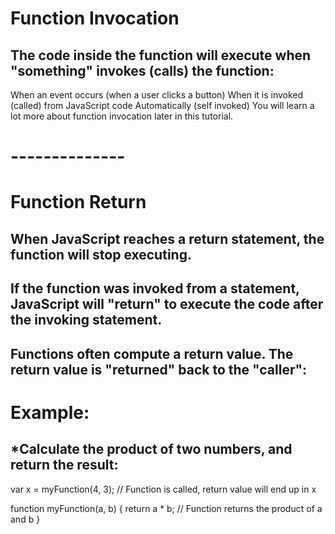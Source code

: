# Function Invocation

## The code inside the function will execute when "something" invokes (calls) the function:
When an event occurs (when a user clicks a button)
When it is invoked (called) from JavaScript code
Automatically (self invoked)
You will learn a lot more about function invocation later in this tutorial.
# --------------
# Function Return

## When JavaScript reaches a return statement, the function will stop executing.
## If the function was invoked from a statement, JavaScript will "return" to execute the code after the invoking statement.
## Functions often compute a return value. The return value is "returned" back to the "caller":

# Example:
## *Calculate the product of two numbers, and return the result:
var x = myFunction(4, 3);   // Function is called, return value will end up in x

function myFunction(a, b) {
  return a * b;            // Function returns the product of a and b
}
